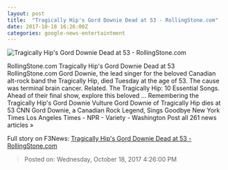 ```yaml
---
layout: post
title:  "Tragically Hip's Gord Downie Dead at 53 - RollingStone.com"
date: 2017-10-18 16:26:00Z
categories: google-news-entertaintment
---
```


![Tragically Hip's Gord Downie Dead at 53 - RollingStone.com](http://img.wennermedia.com/social/gord-downie-obit-2accf8f3-d0dd-4bf8-ac46-a50f24d60419.jpg)

RollingStone.com Tragically Hip's Gord Downie Dead at 53 RollingStone.com Gord Downie, the lead singer for the beloved Canadian alt-rock band the Tragically Hip, died Tuesday at the age of 53. The cause was terminal brain cancer. Related. The Tragically Hip: 10 Essential Songs. Ahead of their final show, explore this beloved ... Remembering the Tragically Hip's Gord Downie Vulture Gord Downie of Tragically Hip dies at 53 CNN Gord Downie, a Canadian Rock Legend, Sings Goodbye New York Times Los Angeles Times - NPR - Variety - Washington Post all 261 news articles »


Full story on F3News: [Tragically Hip's Gord Downie Dead at 53 - RollingStone.com](http://www.f3nws.com/n/Q33KBD)

> Posted on: Wednesday, October 18, 2017 4:26:00 PM
